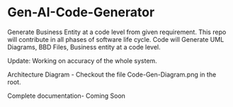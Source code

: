 # Gen-AI-Code-Generator
Generate Business Entity at a code level from given requirement. This repo will contribute in all phases of software life cycle. Code will Generate UML Diagrams, BBD Files, Business entity at a code level.

Update: Working on accuracy of the whole system. 

Architecture Diagram - Checkout the file Code-Gen-Diagram.png in the root.

Complete documentation- Coming Soon
